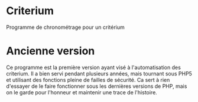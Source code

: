 Criterium
=========
Programme de chronométrage pour un critérium

# Ancienne version

Ce programme est la première version ayant visé à l'automatisation des criterium. Il a bien servi pendant plusieurs années, mais tournant sous PHP5 et utilisant des fonctions pleine de failles de sécurité. Ca sert à rien d'essayer de le faire fonctionner sous les dernières versions de PHP, mais on le garde pour l'honneur et maintenir une trace de l'histoire.
